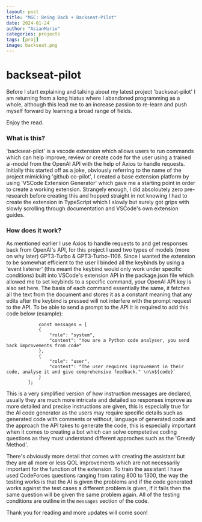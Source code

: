 ```yaml
---
layout: post
title: "MGC: Being Back + Backseat-Pilot"
date: 2024-01-24
author: "AsianMario"
categories: projects
tags: [proj]
image: backseat.png
---
```


# backseat-pilot

Before I start explaining and talking about my latest project 'backseat-pilot' I am returning from a long hiatus where I abandoned programming as a whole, although this lead me to an increase passion to re-learn and push myself forward by learning a broad range of fields.

Enjoy the read.

### What is this?

'backseat-pilot' is a vscode extension which allows users to run commands which can help improve, review or create code for the user using a trained ai-model from the OpenAI API with the help of Axios to handle requests. Initially this started off as a joke, obviously referring to the name of the project mimicking 'github co-pilot', I created a base extension platform by using 'VSCode Extension Generator' which gave me a starting point in order to create a working extension. Strangely enough, I did absoloutely zero pre-research before creating this and hopped straight in not knowing I had to create the extension in TypeScript which I slowly but surely got grips with slowly scrolling through documentation and VSCode's own extension guides.

### How does it work?

As mentioned earlier I use Axios to handle requests to and get responses back from OpenAI's API, for this project I used two types of models (more on why later) GPT3-Turbo & GPT3-Turbo-1106. Since I wanted the extension to be somewhat efficient to the user I binded all the keybinds by using a 'event listener' (this meant the keybind would only work under specific conditions) built into VSCode's extension API in the package.json file which allowed me to set keybinds to a specific command, your OpenAI API key is also set here. The basis of each command essentially the same, it fetches all the text from the document and stores it as a constant meaning that any edits after the keybind is pressed will not interfere with the prompt request to the API. To be able to send a prompt to the API it is required to add this code below (example):

                const messages = [
                {
                    "role": "system",
                    "content": "You are a Python code analyser, you send back improvements from code"
                },
                {
                    "role": "user",
                    "content": "The user requires improvement in their code, analyse it and give comprehensive feedback." \n\n${code}`
                }
            ];

This is a very simplified version of how instruction messages are declared, usually they are much more intricate and detailed so responses improve as more detailed and precise instructions are given, this is especially true for the AI code generator as the users may require specific details such as generated code with comments or without, language of generated code and the approach the API takes to generate the code, this is especially important when it comes to creating a bot which can solve competetive coding questions as they must understand different approches such as the 'Greedy Method'.

There's obviously more detail that comes with creating the assistant but they are all more or less QOL improvements which are not necessarily important for the function of the extension. To train the assistant I have used CodeForces questions ranging from rating 800 to 1300, the way the testing works is that the AI is given the problems and if the code generated works against the test cases a different problem is given, if it fails then the same question will be given the same problem again. All of the testing conditions are outline in the `messages` section of the code.

Thank you for reading and more updates will come soon!
